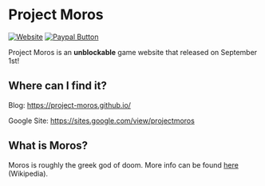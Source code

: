 # Project Moros

<a href="https://sites.google.com/view/projectmoros"><img alt="Website" src="https://img.shields.io/website?&down_color=Red&down_message=Offline&up_color=Green&up_message=Online&url=https%3A%2F%2Fsites.google.com%2Fview%2Fprojectmoros&style=flat-square"></a>
<a href="https://www.paypal.com/donate/?business=VJDEWWC6XZZ6W"><img alt="Paypal Button" src="https://img.shields.io/static/v1?label=PayPal&message=Donate&color=00457C&style=flat-square&logo=paypal"></a>

Project Moros is an **unblockable** game website that released on September 1st!

## Where can I find it?

Blog: https://project-moros.github.io/

Google Site: https://sites.google.com/view/projectmoros

## What is Moros?

Moros is roughly the greek god of doom. More info can be found [here](https://en.wikipedia.org/wiki/Moros) (Wikipedia).
